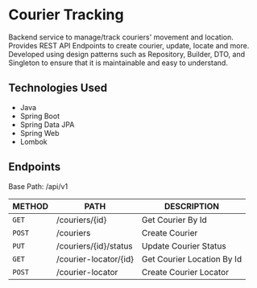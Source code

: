 # Courier Tracking
Backend service to manage/track couriers' movement and location.
Provides REST API Endpoints to create courier, update, locate and more.
Developed using design patterns such as Repository, Builder, DTO, and Singleton to ensure that it is maintainable and easy to understand. 

## Technologies Used
- Java
- Spring Boot
- Spring Data JPA
- Spring Web
- Lombok

## Endpoints
Base Path: /api/v1

| METHOD         | PATH           | DESCRIPTION                     |
|----------------|----------------|---------------------------------|
| `GET`            | /couriers/{id} | Get Courier By Id               |
| `POST`           | /couriers      | Create Courier                  |
| `PUT`            | /couriers/{id}/status  | Update Courier Status   |
| `GET`            | /courier-locator/{id}  | Get Courier Location By Id   |
| `POST`           | /courier-locator| Create Courier Locator         |


##
